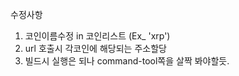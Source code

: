 수정사항 
1. 코인이름수정 in 코인리스트 (Ex_ 'xrp')
2. url 호출시 각코인에 해당되는 주소할당
3. 빌드시 실행은 되나 command-tool쪽을 살짝 봐야할듯.  